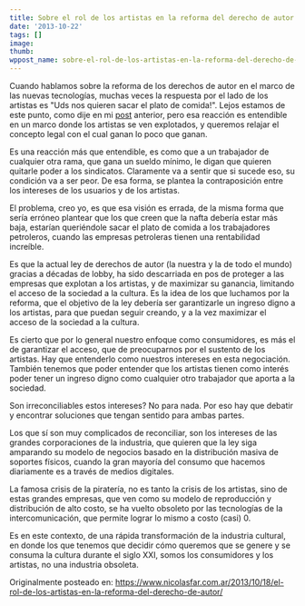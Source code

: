 ```yaml
---
title: Sobre el rol de los artistas en la reforma del derecho de autor
date: '2013-10-22'
tags: []
image: 
thumb: 
wppost_name: sobre-el-rol-de-los-artistas-en-la-reforma-del-derecho-de-autor
---
```


Cuando hablamos sobre la reforma de los derechos de autor en el marco de las nuevas tecnologías, muchas veces la respuesta por el lado de los artistas es "Uds nos quieren sacar el plato de comida!". Lejos estamos de este punto, como dije en mi <a title="Lo que falta en los debates sobre reforma de propiedad intelectual" href="https://partidopirata.com.ar/2013/10/14/lo-que-falta-en-los-debates-sobre-reforma-de-propiedad-intelectual/" target="_blank">post</a> anterior, pero esa reacción es entendible en un marco donde los artistas se ven explotados, y queremos relajar el concepto legal con el cual ganan lo poco que ganan.

Es una reacción más que entendible, es como que a un trabajador de cualquier otra rama, que gana un sueldo mínimo, le digan que quieren quitarle poder a los sindicatos. Claramente va a sentir que si sucede eso, su condición va a ser peor.
De esa forma, se plantea la contraposición entre los intereses de los usuarios y de los artistas.

El problema, creo yo, es que esa visión es errada, de la misma forma que sería erróneo plantear que los que creen que la nafta debería estar más baja, estarían queriéndole sacar el plato de comida a los trabajadores petroleros, cuando las empresas petroleras tienen una rentabilidad increíble.

Es que la actual ley de derechos de autor (la nuestra y la de todo el mundo) gracias a décadas de lobby, ha sido descarriada en pos de proteger a las empresas que explotan a los artistas, y de maximizar su ganancia, limitando el acceso de la sociedad a la cultura. Es la idea de los que luchamos por la reforma, que el objetivo de la ley debería ser garantizarle un ingreso digno a los artistas, para que puedan seguir creando, y a la vez maximizar el acceso de la sociedad a la cultura.

Es cierto que por lo general nuestro enfoque como consumidores, es más el de garantizar el acceso, que de preocuparnos por el sustento de los artistas. Hay que entenderlo como nuestros intereses en esta negociación. También tenemos que poder entender que los artistas tienen como interés poder tener un ingreso digno como cualquier otro trabajador que aporta a la sociedad.

Son irreconciliables estos intereses? No para nada. Por eso hay que debatir y encontrar soluciones que tengan sentido para ambas partes.

Los que sí son muy complicados de reconciliar, son los intereses de las grandes corporaciones de la industria, que quieren que la ley siga amparando su modelo de negocios basado en la distribución masiva de soportes físicos, cuando la gran mayoría del consumo que hacemos diariamente es a través de medios digitales.

La famosa crisis de la piratería, no es tanto la crisis de los artistas, sino de estas grandes empresas, que ven como su modelo de reproducción y distribución de alto costo, se ha vuelto obsoleto por las tecnologías de la intercomunicación, que permite lograr lo mismo a costo (casi) 0.

Es en este contexto, de una rápida transformación de la industria cultural, en donde los que tenemos que decidir cómo queremos que se genere y se consuma la cultura durante el siglo XXI, somos los consumidores y los artistas, no una industria obsoleta.

Originalmente posteado en: <a href="https://www.nicolasfar.com.ar/2013/10/18/el-rol-de-los-artistas-en-la-reforma-del-derecho-de-autor/">https://www.nicolasfar.com.ar/2013/10/18/el-rol-de-los-artistas-en-la-reforma-del-derecho-de-autor/</a>
